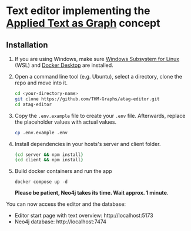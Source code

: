 # Text editor implementing the [Applied Text as Graph](https://git.thm.de/aksz15/atag) concept

## Installation

1. If you are using Windows, make sure [Windows Subsystem for Linux](https://learn.microsoft.com/de-de/windows/wsl/install) (WSL) and [Docker Desktop](https://www.docker.com/) are installed.

2. Open a command line tool (e.g. Ubuntu), select a directory, clone the repo and move into it.

   ```sh
   cd <your-directory-name>
   git clone https://github.com/THM-Graphs/atag-editor.git
   cd atag-editor
   ```

3. Copy the `.env.example` file to create your `.env` file. Afterwards, replace the placeholder values with actual values.

   ```sh
   cp .env.example .env
   ```

4. Install dependencies in your hosts's server and client folder.

   ```sh
   (cd server && npm install)
   (cd client && npm install)
   ```

5. Build docker containers and run the app

   ```
   docker compose up -d
   ```

   **Please be patient, Neo4j takes its time. Wait approx. 1 minute**.

You can now access the editor and the database:

- Editor start page with text overview: http://localhost:5173
- Neo4j database: http://localhost:7474
